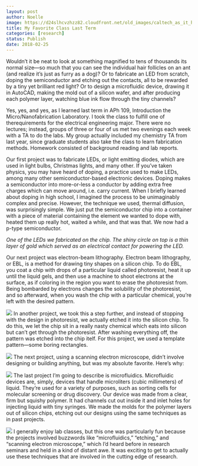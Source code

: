 ```yaml
---
layout: post
author: Noelle
image: https://d24slhcvzhzz82.cloudfront.net/old_images/caltech_as_it_happens/6a0105349b8251970b01b7c9506a2d970b.png
title: My Favorite Class Last Term
categories: [research]
status: Publish
date: 2018-02-25
---
```



Wouldn’t it be neat to look at something magnified to tens of thousands its normal size—so much that you can see the individual hair follicles on an ant (and realize it’s just as furry as a dog)? Or to fabricate an LED from scratch, doping the semiconductor and etching out the contacts, all to be rewarded by a tiny yet brilliant red light? Or to design a microfluidic device, drawing it in AutoCAD, making the mold out of a silicon wafer, and after producing each polymer layer, watching blue ink flow through the tiny channels?

Yes, yes, and yes, as I learned last term in APh 109, Introduction the Micro/Nanofabrication Laboratory. I took the class to fulfill one of therequirements for the electrical engineering major. There were no lectures; instead, groups of three or four of us met two evenings each week with a TA to do the labs. My group actually included my chemistry TA from last year, since graduate students also take the class to learn fabrication methods. Homework consisted of background reading and lab reports.

Our first project was to fabricate LEDs, or light emitting diodes, which are used in light bulbs, Christmas lights, and many other. If you’ve taken physics, you may have heard of doping, a practice used to make LEDs, among many other semiconductor-based electronic devices. Doping makes a semiconductor into more-or-less a conductor by adding extra free charges which can move around, i.e. carry current. When I briefly learned about doping in high school, I imagined the process to be unimaginably complex and precise. However, the technique we used, thermal diffusion, was surprisingly simple. We just put the semiconductor chip into a container with a piece of material containing the element we wanted to dope with, heated them up really hot, waited a while, and that was that. We now had a p-type semiconductor.

*One of the LEDs we fabricated on the chip. The shiny circle on top is a thin layer of gold which served as an electrical contact for powering the LED.*

Our next project was electron-beam lithography. Electron beam lithography, or EBL, is a method for drawing tiny shapes on a silicon chip. To do EBL, you coat a chip with drops of a particular liquid called photoresist, heat it up until the liquid gels, and then use a machine to shoot electrons at the surface, as if coloring in the region you want to erase the photoresist from. Being bombarded by electrons changes the solubility of the photoresist, and so afterward, when you wash the chip with a particular chemical, you’re left with the desired pattern.


![](https://d24slhcvzhzz82.cloudfront.net/old_images/caltech_as_it_happens/6a0105349b8251970b01b7c9506a49970b.png)
In another project, we took this a step further, and instead of stopping with the design in photoresist, we actually etched it into the silicon chip. To do this, we let the chip sit in a really nasty chemical which eats into silicon but can’t get through the photoresist. After washing everything off, the pattern was etched into the chip itelf. For this project, we used a template pattern—some boring rectangles.


![](https://d24slhcvzhzz82.cloudfront.net/old_images/caltech_as_it_happens/6a0105349b8251970b01b7c9506a50970b.png)
The next project, using a scanning electron microscope, didn’t involve designing or building anything, but was my absolute favorite. Here’s why:

![](https://d24slhcvzhzz82.cloudfront.net/old_images/caltech_as_it_happens/6a0105349b8251970b01b7c9506a71970b.png)
The last project I’m going to describe is microfluidics. Microfluidic devices are, simply, devices that handle microliters (cubic millimeters) of liquid. They’re used for a variety of purposes, such as sorting cells for molecular screening or drug discovery. Our device was made from a clear, firm but squishy polymer. It had channels cut out inside it and inlet holes for injecting liquid with tiny syringes. We made the molds for the polymer layers out of silicon chips, etching out our designs using the same techniques as in past projects.


![](https://d24slhcvzhzz82.cloudfront.net/old_images/caltech_as_it_happens/6a0105349b8251970b01bb09f3c6ee970d.png)
I generally enjoy lab classes, but this one was particularly fun because the projects involved buzzwords like “microfluidics,” “etching,” and “scanning electron microscope,” which I’d heard before in research seminars and held in a kind of distant awe. It was exciting to get to actually use these techniques that are involved in the cutting edge of research.

